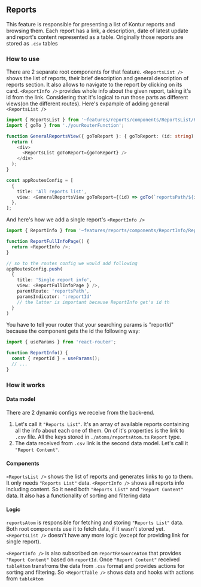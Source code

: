 ## Reports

This feature is responsible for presenting a list of Kontur reports and browsing them.
Each report has a link, a description, date of latest update and report's content represented as a table. Originally those reports are stored as `.csv` tables

### How to use

There are 2 separate root components for that feature.
`<ReportsList />` shows the list of reports, their brief description and general description of reports section. It also allows to navigate to the report by clicking on its card.
`<ReportInfo />` provides whole info about the given report, taking it's id from the link.
Considering that it's logical to run those parts as different views(on the different routes).
Here's expample of adding general `<ReportsList />`

```ts
import { ReportsList } from '~features/reports/components/ReportsList/ReportsList';
import { goTo } from './yourRouterFunction';

function GeneralReportsView({ goToReport }: { goToReport: (id: string) => void }) {
  return (
    <div>
      <ReportsList goToReport={goToReport} />
    </div>
  );
}

const appRoutesConfig = [
  {
    title: 'All reports list',
    view: <GeneralReportsView goToReport={(id) => goTo(`reportsPath/${id}`)} />,
  },
];
```

And here's how we add a single report's `<ReportInfo />`

```ts
import { ReportInfo } from '~features/reports/components/ReportInfo/ReportInfo';

function ReportFullInfoPage() {
  return <ReportInfo />;
}

// so to the routes config we would add following
appRoutesConfig.push(
  {
    title: 'Single report info',
    view: <ReportFullInfoPage } />,
    parentRoute: 'reportsPath',
    paramsIndicator: ':reportId'
    // the latter is important because ReportInfo get's id th
  }
)
```

You have to tell your router that your searching params is "reportId" because the component gets the id the following way:

```ts
import { useParams } from 'react-router';

function ReportInfo() {
  const { reportId } = useParams();
  // ...
}
```

### How it works

#### Data model

There are 2 dynamic configs we receive from the back-end.

1. Let's call it `"Reports List"`. It's an array of available reports containing all the info about each one of them. On of it's properties is the link to `.csv` file. All the keys stored in `./atoms/reportsAtom.ts` `Report` type.
2. The data received from `.csv` link is the second data model. Let's call it `"Report Content"`.

#### Components

`<ReportsList />` shows the list of reports and generates links to go to them. It only needs `"Reports List"` data.
`<ReportInfo />` shows all reports info including content. So it need both `"Reports List"` and `"Report Content"` data. It also has a functionality of sorting and filtering data

#### Logic

`reportsAtom` is responsible for fetching and storing `"Reports List"` data. Both root components use it to fetch data, if it wasn't stored yet. `<ReportsList />` doesn't have any more logic (except for providing link for single report).

`<ReportInfo />` is also subscribed on `reportResourceAtom` that provides `"Report Content"` based on `reportId`.
Once `"Report Content"` received `tableAtom` transfroms the data from `.csv` format and provides actions for sorting and filtering.
So `<ReportTable />` shows data and hooks with actions from `tableAtom`

